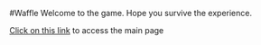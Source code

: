#Waffle
Welcome to the game. Hope you survive the experience.

[Click on this link](https://spaceface16518.github.io/Waffle/password-page.html) to access the main page
